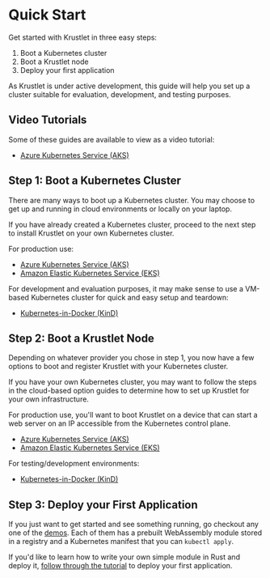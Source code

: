 # Quick Start

Get started with Krustlet in three easy steps:

1. Boot a Kubernetes cluster
2. Boot a Krustlet node
3. Deploy your first application

As Krustlet is under active development, this guide will help you set up a cluster suitable for
evaluation, development, and testing purposes.

## Video Tutorials

Some of these guides are available to view as a video tutorial:

- [Azure Kubernetes Service (AKS)](https://www.youtube.com/watch?v=epdUIS5FDyQ)

## Step 1: Boot a Kubernetes Cluster

There are many ways to boot up a Kubernetes cluster. You may choose to get up and running in cloud
environments or locally on your laptop.

If you have already created a Kubernetes cluster, proceed to the next step to install Krustlet on
your own Kubernetes cluster.

For production use:

- [Azure Kubernetes Service (AKS)](../howto/kubernetes-on-aks.md)
- [Amazon Elastic Kubernetes Service (EKS)](../howto/kubernetes-on-eks.md)

For development and evaluation purposes, it may make sense to use a VM-based Kubernetes cluster for
quick and easy setup and teardown:

- [Kubernetes-in-Docker (KinD)](../howto/kubernetes-on-kind.md)

## Step 2: Boot a Krustlet Node

Depending on whatever provider you chose in step 1, you now have a few options to boot and register
Krustlet with your Kubernetes cluster.

If you have your own Kubernetes cluster, you may want to follow the steps in the cloud-based option
guides to determine how to set up Krustlet for your own infrastructure.

For production use, you'll want to boot Krustlet on a device that can start a web server on an IP
accessible from the Kubernetes control plane.

- [Azure Kubernetes Service (AKS)](../howto/krustlet-on-aks.md)
- [Amazon Elastic Kubernetes Service (EKS)](../howto/krustlet-on-eks.md)

For testing/development environments:

- [Kubernetes-in-Docker (KinD)](../howto/krustlet-on-kind.md)

## Step 3: Deploy your First Application

If you just want to get started and see something running, go checkout any one of the
[demos](../../demos). Each of them has a prebuilt WebAssembly module stored in a registry and a Kubernetes
manifest that you can `kubectl apply`.

If you'd like to learn how to write your own simple module in Rust and deploy it, [follow through
the tutorial](tutorial01.md) to deploy your first application.


[development guide]: ../community/developers.md
